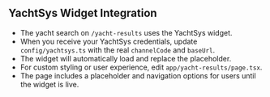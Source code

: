 ## YachtSys Widget Integration

- The yacht search on `/yacht-results` uses the YachtSys widget.
- When you receive your YachtSys credentials, update `config/yachtsys.ts` with the real `channelCode` and `baseUrl`.
- The widget will automatically load and replace the placeholder.
- For custom styling or user experience, edit `app/yacht-results/page.tsx`.
- The page includes a placeholder and navigation options for users until the widget is live. 